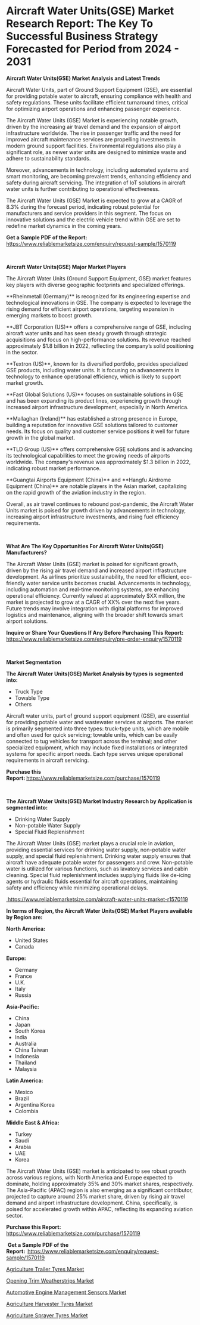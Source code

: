 <p><h1>Aircraft Water Units(GSE) Market Research Report: The Key To Successful Business Strategy Forecasted for Period from 2024 - 2031</h1></p><p><strong>Aircraft Water Units(GSE) Market Analysis and Latest Trends</strong></p>
<p><p>Aircraft Water Units, part of Ground Support Equipment (GSE), are essential for providing potable water to aircraft, ensuring compliance with health and safety regulations. These units facilitate efficient turnaround times, critical for optimizing airport operations and enhancing passenger experience.</p><p>The Aircraft Water Units (GSE) Market is experiencing notable growth, driven by the increasing air travel demand and the expansion of airport infrastructure worldwide. The rise in passenger traffic and the need for improved aircraft maintenance services are propelling investments in modern ground support facilities. Environmental regulations also play a significant role, as newer water units are designed to minimize waste and adhere to sustainability standards.</p><p>Moreover, advancements in technology, including automated systems and smart monitoring, are becoming prevalent trends, enhancing efficiency and safety during aircraft servicing. The integration of IoT solutions in aircraft water units is further contributing to operational effectiveness.</p><p>The Aircraft Water Units (GSE) Market is expected to grow at a CAGR of 8.3% during the forecast period, indicating robust potential for manufacturers and service providers in this segment. The focus on innovative solutions and the electric vehicle trend within GSE are set to redefine market dynamics in the coming years.</p></p>
<p><strong>Get a Sample PDF of the Report:&nbsp;</strong> <a href="https://www.reliablemarketsize.com/enquiry/request-sample/1570119?utm_campaign=1170&utm_medium=2&utm_source=Github&utm_content=ia&utm_term=14102024&utm_id=aircraft-water-unitsgse">https://www.reliablemarketsize.com/enquiry/request-sample/1570119</a></p>
<p>&nbsp;</p>
<p><strong>Aircraft Water Units(GSE) Major Market Players</strong></p>
<p><p>The Aircraft Water Units (Ground Support Equipment, GSE) market features key players with diverse geographic footprints and specialized offerings. </p><p>**Rheinmetall (Germany)** is recognized for its engineering expertise and technological innovations in GSE. The company is expected to leverage the rising demand for efficient airport operations, targeting expansion in emerging markets to boost growth.</p><p>**JBT Corporation (US)** offers a comprehensive range of GSE, including aircraft water units and has seen steady growth through strategic acquisitions and focus on high-performance solutions. Its revenue reached approximately $1.8 billion in 2022, reflecting the company’s solid positioning in the sector.</p><p>**Textron (US)**, known for its diversified portfolio, provides specialized GSE products, including water units. It is focusing on advancements in technology to enhance operational efficiency, which is likely to support market growth.</p><p>**Fast Global Solutions (US)** focuses on sustainable solutions in GSE and has been expanding its product lines, experiencing growth through increased airport infrastructure development, especially in North America.</p><p>**Mallaghan (Ireland)** has established a strong presence in Europe, building a reputation for innovative GSE solutions tailored to customer needs. Its focus on quality and customer service positions it well for future growth in the global market.</p><p>**TLD Group (US)** offers comprehensive GSE solutions and is advancing its technological capabilities to meet the growing needs of airports worldwide. The company's revenue was approximately $1.3 billion in 2022, indicating robust market performance.</p><p>**Guangtai Airports Equipment (China)** and **Hangfu Airdrome Equipment (China)** are notable players in the Asian market, capitalizing on the rapid growth of the aviation industry in the region.</p><p>Overall, as air travel continues to rebound post-pandemic, the Aircraft Water Units market is poised for growth driven by advancements in technology, increasing airport infrastructure investments, and rising fuel efficiency requirements.</p></p>
<p>&nbsp;</p>
<p><strong>What Are The Key Opportunities For Aircraft Water Units(GSE) Manufacturers?</strong></p>
<p><p>The Aircraft Water Units (GSE) market is poised for significant growth, driven by the rising air travel demand and increased airport infrastructure development. As airlines prioritize sustainability, the need for efficient, eco-friendly water service units becomes crucial. Advancements in technology, including automation and real-time monitoring systems, are enhancing operational efficiency. Currently valued at approximately $XX million, the market is projected to grow at a CAGR of XX% over the next five years. Future trends may involve integration with digital platforms for improved logistics and maintenance, aligning with the broader shift towards smart airport solutions.</p></p>
<p><strong>Inquire or Share Your Questions If Any Before Purchasing This Report:</strong> <a href="https://www.reliablemarketsize.com/enquiry/pre-order-enquiry/1570119?utm_campaign=1170&utm_medium=2&utm_source=Github&utm_content=ia&utm_term=14102024&utm_id=aircraft-water-unitsgse">https://www.reliablemarketsize.com/enquiry/pre-order-enquiry/1570119</a></p>
<p>&nbsp;</p>
<p><strong>Market Segmentation</strong></p>
<p><strong>The Aircraft Water Units(GSE) Market Analysis by types is segmented into:</strong></p>
<p><ul><li>Truck Type</li><li>Towable Type</li><li>Others</li></ul></p>
<p><p>Aircraft water units, part of ground support equipment (GSE), are essential for providing potable water and wastewater services at airports. The market is primarily segmented into three types: truck-type units, which are mobile and often used for quick servicing; towable units, which can be easily connected to tug vehicles for transport across the terminal; and other specialized equipment, which may include fixed installations or integrated systems for specific airport needs. Each type serves unique operational requirements in aircraft servicing.</p></p>
<p><strong>Purchase this Report:&nbsp;</strong><a href="https://www.reliablemarketsize.com/purchase/1570119?utm_campaign=1170&utm_medium=2&utm_source=Github&utm_content=ia&utm_term=14102024&utm_id=aircraft-water-unitsgse">https://www.reliablemarketsize.com/purchase/1570119</a></p>
<p>&nbsp;</p>
<p><strong>The Aircraft Water Units(GSE) Market Industry Research by Application is segmented into:</strong></p>
<p><ul><li>Drinking Water Supply</li><li>Non-potable Water Supply</li><li>Special Fluid Replenishment</li></ul></p>
<p><p>The Aircraft Water Units (GSE) market plays a crucial role in aviation, providing essential services for drinking water supply, non-potable water supply, and special fluid replenishment. Drinking water supply ensures that aircraft have adequate potable water for passengers and crew. Non-potable water is utilized for various functions, such as lavatory services and cabin cleaning. Special fluid replenishment includes supplying fluids like de-icing agents or hydraulic fluids essential for aircraft operations, maintaining safety and efficiency while minimizing operational delays.</p></p>
<p><a href="https://www.reliablemarketsize.com/aircraft-water-units-market-r1570119?utm_campaign=1170&utm_medium=2&utm_source=Github&utm_content=ia&utm_term=14102024&utm_id=aircraft-water-unitsgse">&nbsp;https://www.reliablemarketsize.com/aircraft-water-units-market-r1570119</a></p>
<p><strong>In terms of Region, the Aircraft Water Units(GSE) Market Players available by Region are:</strong></p>
<p>
    <p> <strong> North America: </strong>
        <ul>
            <li>United States</li>
            <li>Canada</li>
        </ul>
        </p> 
    <p> <strong> Europe: </strong>
        <ul>
            <li>Germany</li>
            <li>France</li>
            <li>U.K.</li>
            <li>Italy</li>
            <li>Russia</li>
        </ul>
        </p> 
    <p> <strong> Asia-Pacific: </strong>
        <ul>
            <li>China</li>
            <li>Japan</li>
            <li>South Korea</li>
            <li>India</li>
            <li>Australia</li>
            <li>China Taiwan</li>
            <li>Indonesia</li>
            <li>Thailand</li>
            <li>Malaysia</li>
        </ul>
        </p> 
    <p> <strong> Latin America: </strong>
        <ul>
            <li>Mexico</li>
            <li>Brazil</li>
            <li>Argentina Korea</li>
            <li>Colombia</li>
        </ul>
        </p> 
    <p> <strong> Middle East & Africa: </strong>
        <ul>
            <li>Turkey</li>
            <li>Saudi</li>
            <li>Arabia</li>
            <li>UAE</li>
            <li>Korea</li>
        </ul>
    </p>
    </p>
<p><p>The Aircraft Water Units (GSE) market is anticipated to see robust growth across various regions, with North America and Europe expected to dominate, holding approximately 35% and 30% market shares, respectively. The Asia-Pacific (APAC) region is also emerging as a significant contributor, projected to capture around 25% market share, driven by rising air travel demand and airport infrastructure development. China, specifically, is poised for accelerated growth within APAC, reflecting its expanding aviation sector.</p></p>
<p><strong>Purchase this Report: </strong><a href="https://www.reliablemarketsize.com/purchase/1570119?utm_campaign=1170&utm_medium=2&utm_source=Github&utm_content=ia&utm_term=14102024&utm_id=aircraft-water-unitsgse">https://www.reliablemarketsize.com/purchase/1570119</a></p>
<p>&nbsp;<strong>Get a Sample PDF of the Report:&nbsp;&nbsp;</strong><a href="https://www.reliablemarketsize.com/enquiry/request-sample/1570119?utm_campaign=1170&utm_medium=2&utm_source=Github&utm_content=ia&utm_term=14102024&utm_id=aircraft-water-unitsgse">https://www.reliablemarketsize.com/enquiry/request-sample/1570119</a></p>
<p><strong></strong></p>
<p><p><a href="https://www.linkedin.com/pulse/trends-global-agriculture-trailer-tyres-market-forecast-analysis-uyqne?utm_campaign=1170&utm_medium=2&utm_source=Github&utm_content=ia&utm_term=14102024&utm_id=aircraft-water-unitsgse">Agriculture Trailer Tyres Market</a></p><p><a href="https://github.com/crissync4ust/Market-Research-Report-List-1/blob/main/opening-trim-weatherstrips-market.md?utm_campaign=1170&utm_medium=2&utm_source=Github&utm_content=ia&utm_term=14102024&utm_id=aircraft-water-unitsgse">Opening Trim Weatherstrips Market</a></p><p><a href="https://github.com/bailee2qhthar/Market-Research-Report-List-1/blob/main/automotive-engine-management-sensors-market.md?utm_campaign=1170&utm_medium=2&utm_source=Github&utm_content=ia&utm_term=14102024&utm_id=aircraft-water-unitsgse">Automotive Engine Management Sensors Market</a></p><p><a href="https://www.linkedin.com/pulse/agriculture-harvester-tyres-market-consolidation-impact-structure-nzdne?trk=public_post_embed_feed-article-content&utm_campaign=1170&utm_medium=2&utm_source=Github&utm_content=ia&utm_term=14102024&utm_id=aircraft-water-unitsgse">Agriculture Harvester Tyres Market</a></p><p><a href="https://www.linkedin.com/pulse/agriculture-sprayer-tyres-market-overview-forecast-2024-hvb1e?trk=public_post_embed_feed-article-content&utm_campaign=1170&utm_medium=2&utm_source=Github&utm_content=ia&utm_term=14102024&utm_id=aircraft-water-unitsgse">Agriculture Sprayer Tyres Market</a></p></p>